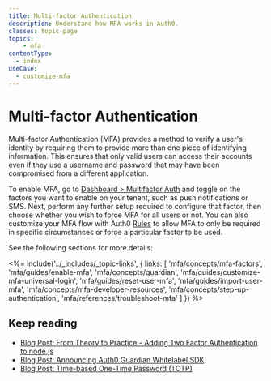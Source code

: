 ```yaml
---
title: Multi-factor Authentication
description: Understand how MFA works in Auth0.
classes: topic-page
topics:
    - mfa
contentType:
  - index
useCase:
  - customize-mfa
---
```

# Multi-factor Authentication

Multi-factor Authentication (MFA) provides a method to verify a user's identity by requiring them to provide more than one piece of identifying information. This ensures that only valid users can access their accounts even if they use a username and password that may have been compromised from a different application. 

To enable MFA, go to [Dashboard > Multifactor Auth](${manage_url}/#/guardian) and toggle on the factors you want to enable on your tenant, such as push notifications or SMS. Next, perform any further setup required to configure that factor, then choose whether you wish to force MFA for all users or not. You can also customize your MFA flow with Auth0 [Rules](/rules/references/use-cases#multi-factor-authentication) to allow MFA to only be required in specific circumstances or force a particular factor to be used.

See the following sections for more details:

<%= include('../_includes/_topic-links', { links: [
  'mfa/concepts/mfa-factors',
  'mfa/guides/enable-mfa',
  'mfa/concepts/guardian',
  'mfa/guides/customize-mfa-universal-login',
  'mfa/guides/reset-user-mfa',
  'mfa/guides/import-user-mfa',
  'mfa/concepts/mfa-developer-resources',
  'mfa/concepts/step-up-authentication',
  'mfa/references/troubleshoot-mfa'
] }) %>

## Keep reading

* [Blog Post: From Theory to Practice - Adding Two Factor Authentication to node.js](https://auth0.com/blog/from-theory-to-practice-adding-two-factor-to-node-dot-js/)
* [Blog Post: Announcing Auth0 Guardian Whitelabel SDK](https://auth0.com/blog/announcing-guardian-whitelabel-sdk/)
* [Blog Post: Time-based One-Time Password (TOTP)](https://auth0.com/blog/from-theory-to-practice-adding-two-factor-to-node-dot-js/)
